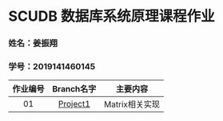 # SCUDB 数据库系统原理课程作业<br>

### 姓名：姜振翔
### 学号：2019141460145

| 作业编号 | Branch名字 | 主要内容 |
| :--:  | :--:  | :--:  |
| 01 | [Project1](https://github.com/RoyMikeJiang/scudb/tree/Project1) | Matrix相关实现 |